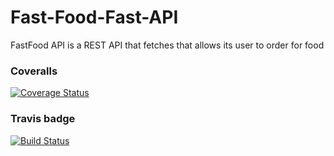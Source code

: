 # Fast-Food-Fast-API 
FastFood API is a REST API that fetches that allows its user to order for food
### Coveralls 
[![Coverage Status](https://coveralls.io/repos/github/kevinene91/Fast-Food-Fast-API/badge.svg?branch=ft-user-list-of-foods-160545159 )](https://coveralls.io/github/kevinene91/Fast-Food-Fast-API?branch=ft-user-list-of-foods-160545159 )

### Travis badge 
[![Build Status](https://travis-ci.org/kevinene91/Fast-Food-Fast-API.svg?branch=ft-user-list-of-foods-160545159)](https://travis-ci.org/kevinene91/Fast-Food-Fast-API)